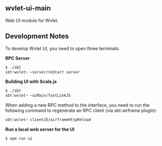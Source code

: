 wvlet-ui-main
---

Web UI module for Wvlet.

## Development Notes

To develop Wvlet UI, you need to open three terminals:

__RPC Server__ 

```sh
$ ./sbt
sbt:wvlet> ~server/reStart server
```

__Building UI with Scala.js__

```sh
$ ./sbt
sbt:wvlet> ~uiMain/fastLinkJS
```

When adding a new RPC method to the interface, you need to run the following command to regenerate an RPC client (via sbt-airframe plugin): 

```sh
sbt:wvlet> clientJS/airframeHttpReload
```

__Run a local web server for the UI__
```sh
$ npm run ui
```
